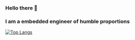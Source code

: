 ### Hello there 👋
### I am a embedded engineer of humble proportions
[![Top Langs](https://github-readme-stats.vercel.app/api/top-langs/?username=tuomasjar&hide=html,css&theme=radical)](https://github.com/anuraghazra/github-readme-stats)
<!--

Working with microcontrollers is my passion, but all kinds of coding and software design interests me. 
I've done some work with hydraulic robots. Beep-boop.



